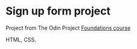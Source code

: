 # Sign up form project


Project from The Odin Project [Foundations course](https://www.theodinproject.com/paths/foundations/courses/foundations)


HTML, CSS.
